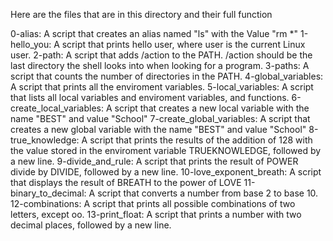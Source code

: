 Here are the files that are in this directory and their full function

0-alias: A script that creates an alias named "ls" with the Value "rm *"
1-hello_you: A script that prints hello user, where user is the current Linux user.
2-path: A script that adds /action to the PATH. /action should be the last directory the shell looks into when looking for a program.
3-paths: A script that counts the number of directories in the PATH.
4-global_variables: A script that prints all the enviroment variables.
5-local_variables: A script that lists all local variables and enviroment variables, and functions.
6-create_local_variables: A script that creates a new local variable with the name "BEST" and value "School"
7-create_global_variables: A script that creates a new global variable with the name "BEST" and value "School"
8-true_knowledge: A script that prints the results of the addition of 128 with the value stored in the enviroment variable TRUEKNOWLEDGE, followed by a new line.
9-divide_and_rule: A script that prints the result of POWER divide by DIVIDE, followed by a new line.
10-love_exponent_breath: A script that displays the result of BREATH to the power of LOVE
11-binary_to_decimal: A script that converts a number from base 2 to base 10.
12-combinations: A script that prints all possible combinations of two letters, except oo.
13-print_float: A script that prints a number with two decimal places, followed by a new line.